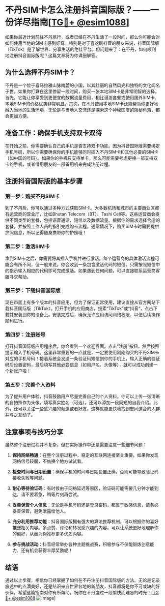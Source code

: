 # 不丹SIM卡怎么注册抖音国际版？——一份详尽指南[[TG💪+ @esim1088](https://t.me/s/esim1088)]

如果你最近计划前往不丹旅行，或者已经在不丹生活了一段时间，那么你可能会对如何使用当地的SIM卡感到好奇。特别是对于喜欢刷抖音的朋友来说，抖音国际版（TikTok）是了解世界、分享生活的绝佳平台。但问题来了：在不丹，如何顺利地注册抖音国际版呢？这篇文章将为你详细解答。

## 为什么选择不丹SIM卡？

不丹是一个位于喜马拉雅山脉南麓的小国，以其壮丽的自然风光和独特的文化闻名于世。如果你打算在这里停留一段时间，购买一张本地SIM卡是非常明智的选择。首先，它能让你享受到更便宜的数据流量费用，相比漫游套餐或使用国外SIM卡，本地SIM卡的价格优势非常明显。其次，在不丹使用本地SIM卡还能帮助你更好地融入当地的生活环境，无论是与当地人交流还是探索这个神秘国度的隐秘角落，都会更加方便。

## 准备工作：确保手机支持双卡双待

在开始之前，你需要确认自己的手机是否支持双卡功能。因为抖音国际版需要绑定手机号码，所以你需要确保你的手机能够同时插入不丹SIM卡和其他必要的SIM卡（如中国的号码）。如果你的手机只支持单卡，那么可能需要考虑更换一部支持双卡的手机，或者借用朋友的一部备用机来完成注册过程。

## 注册抖音国际版的基本步骤

### 第一步：购买不丹SIM卡

到了不丹后，你可以通过多种方式获取SIM卡。大多数机场和城市的主要商业区都有运营商的营业厅，比如Bhutan Telecom（BT）、Tashi Cell等。这些运营商会提供不同类型的套餐，包括语音通话、短信以及数据流量。根据你的需求选择合适的套餐，并按照工作人员的指引完成购卡流程。通常情况下，购买SIM卡时需要提供护照信息，所以记得随身携带你的护照哦！

### 第二步：激活SIM卡

拿到SIM卡之后，你需要将其插入手机并进行激活。每个运营商的具体激活流程可能会有所不同，但一般来说，你会收到一条包含激活代码的短信。只需按照短信中的指示输入相应的代码即可完成激活。如果遇到任何问题，可以直接联系运营商客服寻求帮助。

### 第三步：下载抖音国际版

现在市面上有多个版本的抖音应用，但为了保证正常使用，建议直接从官方网站下载抖音国际版（TikTok）。打开手机的应用商店，搜索“TikTok”或“抖音”，点击下载并安装到你的设备上。安装完成后，确保允许应用访问网络权限，以便后续操作顺利进行。

### 第四步：注册账号

打开抖音国际版应用程序后，你会看到一个欢迎界面。点击“注册”按钮，然后按照提示输入手机号码。这里非常重要的一点就是，一定要使用刚刚购买的不丹SIM卡对应的手机号码！接着系统会发送一条验证码短信到你的手机上，输入正确的验证码后设置密码，最后填写其他必要信息（如用户名、头像等），就可以成功创建一个新账户啦！

### 第五步：完善个人资料

为了提升用户体验，抖音鼓励用户尽量完善自己的个人资料。你可以上传一张清晰的自拍照作为头像，填写真实姓名（可选），还可以添加一段简短的自我介绍。此外，还可以关注一些感兴趣的频道或者好友，这样就能更快地找到志同道合的人群并与之互动了。

## 注意事项与技巧分享

虽然整个注册过程并不复杂，但在实际操作中还是需要注意一些细节问题：

1. **保持网络畅通**：在整个注册过程中，稳定的互联网连接至关重要。如果你发现网络信号较弱，不妨换个地方试试看。
   
2. **检查时间与日期设置**：确保手机的时间与日期设置正确，否则可能导致验证码接收失败等问题。

3. **耐心等待验证码**：有时候由于网络延迟等原因，验证码可能需要几分钟才能到达，请不要着急，稍等片刻再尝试。

4. **妥善保管个人信息**：无论是手机号码还是登录密码，都属于敏感信息，请务必妥善保管，避免泄露给他人。

5. **充分利用推荐功能**：抖音国际版拥有强大的算法推荐机制，可以根据你的喜好推送相关内容。多点赞、评论和转发感兴趣的内容，可以让系统更好地理解你的偏好，从而为你推荐更多优质内容。

6. **参与挑战活动**：抖音经常举办各种主题挑战赛，积极参与不仅能锻炼创意能力，还有机会获得丰厚奖励呢！

## 结语

通过以上步骤，相信你已经掌握了如何在不丹注册抖音国际版的方法。无论是记录旅途中的点滴美好，还是结识来自世界各地的新朋友，抖音都将是你不可或缺的好伙伴。希望这篇指南对你有所帮助，祝你在不丹度过一段愉快而难忘的时光！[[TG💪+ @esim1088](https://t.me/s/esim1088) ![Image](https://i.postimg.cc/4NQfJmqS/Snipaste-2025-05-13-00-14-12.png)]